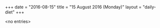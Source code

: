 +++
date = "2016-08-15"
title = "15 August 2016 (Monday)"
layout = "daily-diet"
+++


\<no entries\>
